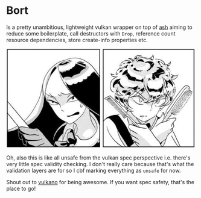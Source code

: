 # Bort

Is a pretty unambitious, lightweight vulkan wrapper on top of [ash](https://github.com/ash-rs/ash) aiming to reduce some boilerplate, call destructors with `Drop`, reference count resource dependencies, store create-info properties etc.

![Bort under attack](/assets/bort-under-attack.jpg)

Oh, also this is like all unsafe from the vulkan spec perspective i.e. there's very little spec validity checking. I don't really care because that's what the validation layers are for so I cbf marking everything as `unsafe` for now.

Shout out to [vulkano](https://github.com/vulkano-rs/vulkano) for being awesome. If you want spec safety, that's the place to go!